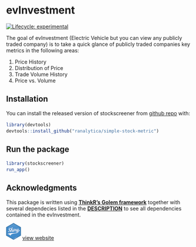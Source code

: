 
<!-- README.md is generated from README.Rmd. Please edit that file -->

# evInvestment

<!-- badges: start -->

[![Lifecycle:
experimental](https://img.shields.io/badge/lifecycle-experimental-orange.svg)](https://www.tidyverse.org/lifecycle/#experimental)
<!-- badges: end -->

The goal of evInvestment (Electric Vehicle but you can view any publicly
traded company) is to take a quick glance of publicly traded companies
key metrics in the following areas:

1.  Price History
2.  Distribution of Price
3.  Trade Volume History
4.  Price vs. Volume

## Installation

You can install the released version of stockscreener from [github
repo](https://github.com/ranalytica/EV_Players) with:

``` r
library(devtools)
devtools::install_github("ranalytica/simple-stock-metric")
```

## Run the package

``` r
library(stockscreener)
run_app()
```

## Acknowledgments

This package is written using **[ThinkR’s Golem
framework](https://github.com/ThinkR-open/golem)** together with several
dependecies listed in the
**[DESCRIPTION](https://github.com/ranalytica/EV_Players/blob/master/DESCRIPTION)**
to see all dependencies contained in the evInvestment.

![Shiny Site](./shiny.png) [view
website](https://ranalytica.shinyapps.io/simple_stock_metric/)
